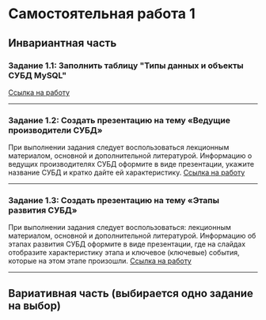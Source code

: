 # Самостоятельная работа 1
## Инвариантная часть
### Задание 1.1:  Заполнить таблицу "Типы данных и объекты СУБД MySQL"
[Ссылка на работу](https://github.com/Stepanova-Anna/based/blob/main/SR1/ИСР_1.1.pdf)

---

### Задание 1.2:  Создать презентацию на тему «Ведущие производители СУБД»
При выполнении задания следует воспользоваться лекционным материалом, основной и дополнительной литературой. Информацию о ведущих производителях СУБД оформите в виде презентации, укажите название СУБД и кратко дайте ей характеристику.
[Ссылка на работу](https://github.com/Stepanova-Anna/based/blob/main/SR1/ИСР_1.1.pdf)

---

### Задание 1.3:  Создать презентацию на тему «Этапы развития СУБД»
При выполнении задания следует воспользоваться: лекционным материалом, основной и дополнительной литературой. Информацию об этапах развития СУБД оформите в виде презентации, где на слайдах отобразите характеристику этапа и ключевое (ключевые) события, которые на этом этапе произошли.
[Ссылка на работу](https://github.com/Stepanova-Anna/based/blob/main/SR1/ИСР_1.1.pdf)

---

## Вариативная часть (выбирается одно задание на выбор)

